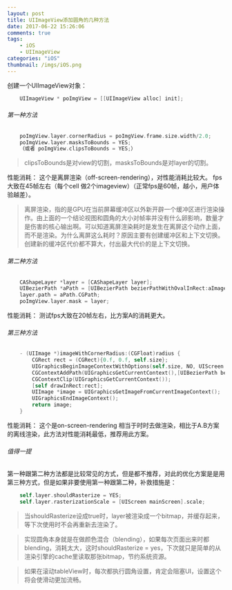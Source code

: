 ```yaml
---
layout: post
title: UIImageView添加圆角的几种方法
date: 2017-06-22 15:26:06
comments: true
tags:
	- iOS
	- UIImageView
categories: "iOS"
thumbnail: /imgs/iOS.png
---
```

创建一个UIImageView对象：
``` mm
    UIImageView * poImgView = [[UIImageView alloc] init];
```

<!-- more -->

<h6>第一种方法</h6>

``` mm
    poImgView.layer.cornerRadius = poImgView.frame.size.width/2.0;
    poImgView.layer.masksToBounds = YES;
    （或者 poImgView.clipsToBounds = YES;）
```

>clipsToBounds是对view的切割，masksToBounds是对layer的切割。

性能消耗：
这个是离屏渲染（off-screen-rendering），对性能消耗比较大。
fps大致在45帧左右（每个cell 做2个imageview）（正常fps是60帧，越小，用户体验越差）。

>离屏渲染，指的是GPU在当前屏幕缓冲区以外新开辟一个缓冲区进行渲染操作。由上面的一个结论视图和圆角的大小对帧率并没有什么卵影响，数量才是伤害的核心输出啊。可以知道离屏渲染耗时是发生在离屏这个动作上面，而不是渲染。为什么离屏这么耗时？原因主要有创建缓冲区和上下文切换。创建新的缓冲区代价都不算大，付出最大代价的是上下文切换。

<h6>第二种方法</h6>

``` mm
    CAShapeLayer *layer = [CAShapeLayer layer];
    UIBezierPath *aPath = [UIBezierPath bezierPathWithOvalInRect:aImageView.bounds];
    layer.path = aPath.CGPath;
    poImgView.layer.mask = layer;
```
性能消耗：
测试fps大致在20帧左右，比方案A的消耗更大。

<h6>第三种方法</h6>

``` mm
    - (UIImage *)imageWithCornerRadius:(CGFloat)radius {
        CGRect rect = (CGRect){0.f, 0.f, self.size};
        UIGraphicsBeginImageContextWithOptions(self.size, NO, UIScreen.mainScreen.scale);
        CGContextAddPath(UIGraphicsGetCurrentContext(),[UIBezierPath bezierPathWithRoundedRect:rect cornerRadius:radius].CGPath);
        CGContextClip(UIGraphicsGetCurrentContext());
        [self drawInRect:rect];
        UIImage *image = UIGraphicsGetImageFromCurrentImageContext();
        UIGraphicsEndImageContext();
        return image;
    }
```

性能消耗：
这个是on-screen-rendering
相当于时时去做渲染，相比于A.B方案的离线渲染，此方法对性能消耗最低，推荐用此方案。

<h6>值得一提</h6>
第一种跟第二种方法都是比较常见的方式，但是都不推荐，对此的优化方案是是用第三种方式，但是如果非要使用第一种跟第二种，补救措施是：

``` mm
    self.layer.shouldRasterize = YES;
    self.layer.rasterizationScale = [UIScreen mainScreen].scale;
```

>当shouldRasterize设成true时，layer被渲染成一个bitmap，并缓存起来，等下次使用时不会再重新去渲染了。

>实现圆角本身就是在做颜色混合（blending），如果每次页面出来时都blending，消耗太大，这时shouldRasterize = yes，下次就只是简单的从渲染引擎的cache里读取那张bitmap，节约系统资源。

>如果在滚动tableView时，每次都执行圆角设置，肯定会阻塞UI，设置这个将会使滑动更加流畅。
